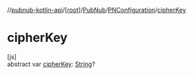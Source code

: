 //[pubnub-kotlin-api](../../../../index.md)/[[root]](../../index.md)/[PubNub](../index.md)/[PNConfiguration](index.md)/[cipherKey](cipher-key.md)

# cipherKey

[js]\
abstract var [cipherKey](cipher-key.md): [String](https://kotlinlang.org/api/core/kotlin-stdlib/kotlin/-string/index.html)?

